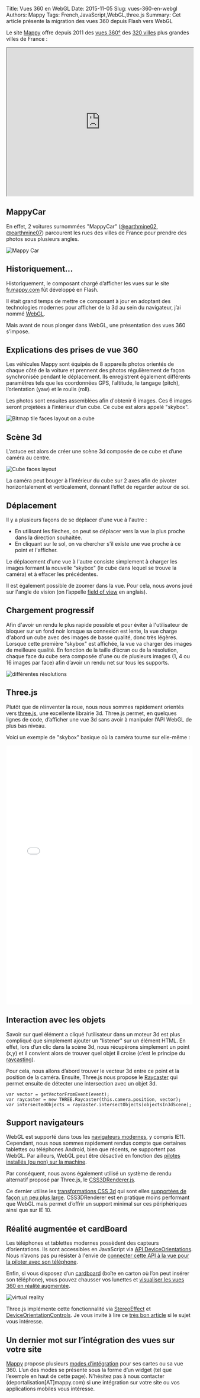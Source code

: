 Title: Vues 360 en WebGL
Date: 2015-11-05
Slug: vues-360-en-webgl
Authors: Mappy
Tags: French,JavaScript,WebGL,three.js
Summary: Cet article présente la migration des vues 360 depuis Flash vers WebGL

Le site [Mappy][24] offre depuis 2011 des [vues 360°][1] des [320 villes][16] plus grandes villes de France :

<iframe src="http://widgets.mappy.com/360view?key=techblog&lat=48.85369&lng=2.34821" width="100%" height="400" scrolling="no"></iframe>

## MappyCar

En effet, 2 voitures surnommées "MappyCar" ([@earthmine02][2], [@earthmine07][3]) parcourent les rues des villes de France pour prendre des photos sous plusieurs angles.

![Mappy Car](images/webgl/mappy-car.jpg)

## Historiquement...

Historiquement, le composant chargé d’afficher les vues sur le site [fr.mappy.com][24] fût développé en Flash.

Il était grand temps de mettre ce composant à jour en adoptant des technologies modernes pour afficher de la 3d au sein du navigateur, j’ai nommé [WebGL][4].

Mais avant de nous plonger dans WebGL, une présentation des vues 360 s’impose.

## Explications des prises de vue 360

Les véhicules Mappy sont équipés de 8 appareils photos orientés de chaque côté de la voiture et prennent des photos régulièrement de façon synchronisée pendant le déplacement.
Ils enregistrent également différents paramètres tels que les coordonnées GPS, l’altitude, le tangage (pitch), l’orientation (yaw) et le roulis (roll).

Les photos sont ensuites assemblées afin d'obtenir 6 images.
Ces 6 images seront projetées à l’intérieur d’un cube. Ce cube est alors appelé "skybox".

![Bitmap tile faces layout on a cube](images/panoramic_cube_01.png)

## Scène 3d

L’astuce est alors de créer une scène 3d composée de ce cube et d’une caméra au centre.

![Cube faces layout](images/panoramic_cube_02.png)

La caméra peut bouger à l’intérieur du cube sur 2 axes afin de pivoter horizontalement et verticalement, donnant l’effet de regarder autour de soi.

## Déplacement

Il y a plusieurs façons de se déplacer d'une vue à l'autre :

 - En utilisant les flèches, on peut se déplacer vers la vue la plus proche dans la direction souhaitée.
 - En cliquant sur le sol, on va chercher s'il existe une vue proche à ce point et l'afficher.

Le déplacement d'une vue à l'autre consiste simplement à charger les images formant la nouvelle "skybox" (le cube dans lequel se trouve la caméra) et à effacer les précédentes.

Il est également possible de zoomer dans la vue. Pour cela, nous avons joué sur l'angle de vision (on l’appelle [field of view][5] en anglais).

## Chargement progressif

Afin d'avoir un rendu le plus rapide possible et pour éviter à l'utilisateur de bloquer sur un fond noir lorsque sa connexion est lente, la vue charge d'abord un cube avec des images de basse qualité, donc très légères.
Lorsque cette première "skybox" est affichée, la vue va charger des images de meilleure qualité. En fonction de la taille d’écran ou de la résolution, chaque face du cube sera composée d'une ou de plusieurs images (1, 4 ou 16 images par face) afin d’avoir un rendu net sur tous les supports.

![différentes résolutions](images/panoramic_cube_03.png)

## Three.js

Plutôt que de réinventer la roue, nous nous sommes rapidement orientés vers [three.js][6], une excellente librairie 3d.
Three.js permet, en quelques lignes de code, d’afficher une vue 3d sans avoir à manipuler l’API WebGL de plus bas niveau.

Voici un exemple de "skybox" basique où la caméra tourne sur elle-même :

<iframe width="100%" height="700" src="//jsfiddle.net/053ng6gm/2/embedded/" allowfullscreen="allowfullscreen" frameborder="0"></iframe>


## Interaction avec les objets

Savoir sur quel élément a cliqué l’utilisateur dans un moteur 3d est plus compliqué que simplement ajouter un "listener" sur un élément HTML.
En effet, lors d’un clic dans la scène 3d, nous récupèrons simplement un point (x,y) et il convient alors de trouver quel objet il croise (c’est le principe du [raycasting][21]).

Pour cela, nous allons d’abord trouver le vecteur 3d entre ce point et la position de la caméra.
Ensuite, Three.js nous propose le [Raycaster][22] qui permet ensuite de détecter une intersection avec un objet 3d.

    var vector = getVectorFromEvent(event);
    var raycaster = new THREE.Raycaster(this.camera.position, vector);
    var intersectedObjects = raycaster.intersectObjects(objectsIn3dScene);


## Support navigateurs

WebGL est supporté dans tous les [navigateurs modernes][7], y compris IE11.
Cependant, nous nous sommes rapidement rendus compte que certaines tablettes ou téléphones Android, bien que récents, ne supportent pas WebGL.
Par ailleurs, WebGL peut être désactivé en fonction des [pilotes installés (ou non) sur la machine][17].

Par conséquent, nous avons également utilisé un système de rendu alternatif proposé par Three.js, le [CSS3DRenderer.js][18].

Ce dernier utilise les [transformations CSS 3d][8] qui sont elles [supportées de façon un peu plus large][8].
CSS3DRenderer est en pratique moins performant que WebGL mais permet d’offrir un support minimal sur ces périphèriques ainsi que sur IE 10.

## Réalité augmentée et cardBoard

Les téléphones et tablettes modernes possèdent des capteurs d’orientations.
Ils sont accessibles en JavaScript via [API DeviceOrientations][11].
Nous n’avons pas pu résister à l'envie de [connecter cette API à la vue pour la piloter avec son téléphone][12].

Enfin, si vous disposez d’un [cardboard][13] (boîte en carton où l’on peut insérer son téléphone), vous pouvez chausser vos lunettes et [visualiser les vues 360 en réalité augmentée][14].

![virtual reality](images/webgl/virtual-reality.png)

Three.js implémente cette fonctionnalité via [StereoEffect][19] et [DeviceOrientationControls][20]. Je vous invite à lire ce [très bon article][15] si le sujet vous intéresse.

## Un dernier mot sur l’intégration des vues sur votre site

[Mappy][24] propose plusieurs [modes d’intégration][23] pour ses cartes ou sa vue 360.
L’un des modes se présente sous la forme d’un widget (tel que l’exemple en haut de cette page).
N’hésitez pas à nous contacter (deportalisation[AT]mappy.com) si une intégration sur votre site ou vos applications mobiles vous intéresse.


  [1]: http://fr.mappy.com/#/436/M1/TSearch/Sparis/N1090.14493,12.34393,2.34821,48.85369/Z7/
  [2]: https://twitter.com/earthmine02
  [3]: https://twitter.com/earthmine07
  [4]: https://developer.mozilla.org/en-US/docs/Web/API/WebGL_API
  [5]: https://en.wikipedia.org/wiki/Field_of_view
  [6]: http://threejs.org/
  [7]: http://caniuse.com/#search=webgl
  [8]: https://developer.mozilla.org/en-US/docs/Web/CSS/transform
  [9]: http://caniuse.com/#feat=transforms3d
  [11]: https://developer.mozilla.org/en-US/docs/Web/API/Detecting_device_orientation
  [12]: http://cdn.rawgit.com/Mappy/mappy.github.io-source/7545ef6cc29d998935e3cc8b5697bf533b4d7349/content/resources/webgl/deviceorientation.html
  [13]: https://www.google.com/get/cardboard/
  [14]: http://cdn.rawgit.com/Mappy/mappy.github.io-source/7545ef6cc29d998935e3cc8b5697bf533b4d7349/content/resources/webgl/cardboard.html
  [15]: http://www.sitepoint.com/bringing-vr-to-web-google-cardboard-three-js/
  [16]: http://widgets.mappy.com/360view/documentation/#coverage
  [17]: https://www.khronos.org/webgl/wiki/BlacklistsAndWhitelists
  [18]: https://github.com/mrdoob/three.js/blob/master/examples/js/renderers/CSS3DRenderer.js
  [19]: https://github.com/mrdoob/three.js/blob/master/examples/js/effects/StereoEffect.js
  [20]: https://github.com/mrdoob/three.js/blob/master/examples/js/controls/DeviceOrientationControls.js
  [21]: https://fr.wikipedia.org/wiki/Raycasting
  [22]: https://github.com/mrdoob/three.js/blob/master/src/core/Raycaster.js
  [23]: http://corporate.mappy.com/faq/integrez-mappy/
  [24]: http://fr.mappy.com

